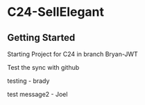 # C24-SellElegant

## Getting Started

Starting Project for C24 in branch Bryan-JWT

Test the sync with github


testing - brady

test message2 - Joel

